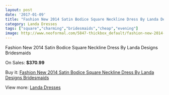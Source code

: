 ```yaml
---
layout: post
date: '2017-01-09'
title: "Fashion New 2014 Satin Bodice Square Neckline Dress By Landa Designs Bridesmaids"
category: Landa Dresses
tags: ["square","charming","bridesmaids","cheap","evening"]
image: http://www.neoformal.com/5847-thickbox_default/fashion-new-2014-satin-bodice-square-neckline-dress-by-landa-designs-bridesmaids.jpg
---
```

Fashion New 2014 Satin Bodice Square Neckline Dress By Landa Designs Bridesmaids

On Sales: **$370.99**
<a href="https://www.neoformal.com/en/landa-dresses/2136-fashion-new-2014-satin-bodice-square-neckline-dress-by-landa-designs-bridesmaids.html"><amp-img layout="responsive" width="600" height="600" src="//www.neoformal.com/5847-thickbox_default/fashion-new-2014-satin-bodice-square-neckline-dress-by-landa-designs-bridesmaids.jpg" alt="Fashion New 2014 Satin Bodice Square Neckline Dress By Landa Designs Bridesmaids 0" /></a>
<a href="https://www.neoformal.com/en/landa-dresses/2136-fashion-new-2014-satin-bodice-square-neckline-dress-by-landa-designs-bridesmaids.html"><amp-img layout="responsive" width="600" height="600" src="//www.neoformal.com/5849-thickbox_default/fashion-new-2014-satin-bodice-square-neckline-dress-by-landa-designs-bridesmaids.jpg" alt="Fashion New 2014 Satin Bodice Square Neckline Dress By Landa Designs Bridesmaids 1" /></a>
<a href="https://www.neoformal.com/en/landa-dresses/2136-fashion-new-2014-satin-bodice-square-neckline-dress-by-landa-designs-bridesmaids.html"><amp-img layout="responsive" width="600" height="600" src="//www.neoformal.com/5848-thickbox_default/fashion-new-2014-satin-bodice-square-neckline-dress-by-landa-designs-bridesmaids.jpg" alt="Fashion New 2014 Satin Bodice Square Neckline Dress By Landa Designs Bridesmaids 2" /></a>

Buy it: [Fashion New 2014 Satin Bodice Square Neckline Dress By Landa Designs Bridesmaids](https://www.neoformal.com/en/landa-dresses/2136-fashion-new-2014-satin-bodice-square-neckline-dress-by-landa-designs-bridesmaids.html "Fashion New 2014 Satin Bodice Square Neckline Dress By Landa Designs Bridesmaids")

View more: [Landa Dresses](https://www.neoformal.com/en/17-landa-dresses "Landa Dresses")